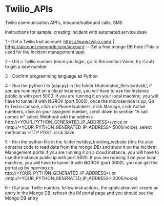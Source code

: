 # Twilio_APIs
Twilio communication API's, inbound/outbound calls, SMS

Instructions for sample, creating incident with automated service desk

1 - Get a Twilio trial account: https://www.twilio.com/ | https://account.mongodb.com/account   -- Get a free mongo DB here (This is used for the Incident management         app)

2 - Get a Twilio number (once you login, go to the section Voice, try it out) to get a new number

3 - Confirm programming language as Python

4 - Run the python file (app.py) in the folder (Automated_Servicedesk), if you are running it on a cloud instance, you will have to use the instance public ip with port     5000. If you are running it on your local machine, you will have to tunnel it with NGROK (port 5000), once the microservice is up, Go to Twilio console, click on 
    Phone Numbers, click Manage, click Active numbers, click on your assigned number, scroll down to section "A call comes in" select Webhook add the address 
    http://<YOUR_PYTHON_GENERATED_IP_ADDRESS>/voice or (http://<YOUR_PYTHON_GENERATED_IP_ADDRESS>:5000/voice), select method as HTTP POST. click Save
    
5 - Run the python file in the folder holiday_booking_website (this file also contains code to read data from the mongo DB) and show it on the Incident Management portal
    if you are running it on a cloud instance, you will have to use the instance public ip with port 3000. If you are running it on your local machine, you will have         to tunnel it with NGROK (port 3000). you can get the portal up by opening up tttp://<YOUR_PYTHON_GENERATED_IP_ADDRESS>/  or                                               (http://<YOUR_PYTHON_GENERATED_IP_ADDRESS>:3000/voice)
    
6 - Dial your Twilio number, follow instructions, the application will create an entry in the Mongo DB, refresh the IM portal page and you should see the Mongo DB entry
    
